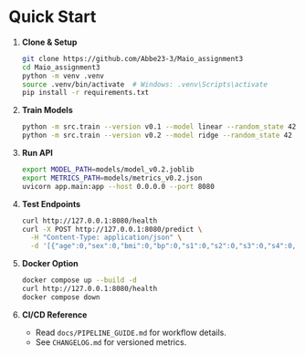 # Quick Start

1. **Clone & Setup**
   ```bash
   git clone https://github.com/Abbe23-3/Maio_assignment3
   cd Maio_assignment3
   python -m venv .venv
   source .venv/bin/activate  # Windows: .venv\Scripts\activate
   pip install -r requirements.txt
   ```

2. **Train Models**
   ```bash
   python -m src.train --version v0.1 --model linear --random_state 42
   python -m src.train --version v0.2 --model ridge --random_state 42
   ```

3. **Run API**
   ```bash
   export MODEL_PATH=models/model_v0.2.joblib
   export METRICS_PATH=models/metrics_v0.2.json
   uvicorn app.main:app --host 0.0.0.0 --port 8080
   ```

4. **Test Endpoints**
   ```bash
   curl http://127.0.0.1:8080/health
   curl -X POST http://127.0.0.1:8080/predict \
     -H "Content-Type: application/json" \
     -d '[{"age":0,"sex":0,"bmi":0,"bp":0,"s1":0,"s2":0,"s3":0,"s4":0,"s5":0,"s6":0,"id":"demo"}]'
   ```

5. **Docker Option**
   ```bash
   docker compose up --build -d
   curl http://127.0.0.1:8080/health
   docker compose down
   ```

6. **CI/CD Reference**
   - Read `docs/PIPELINE_GUIDE.md` for workflow details.
   - See `CHANGELOG.md` for versioned metrics.
